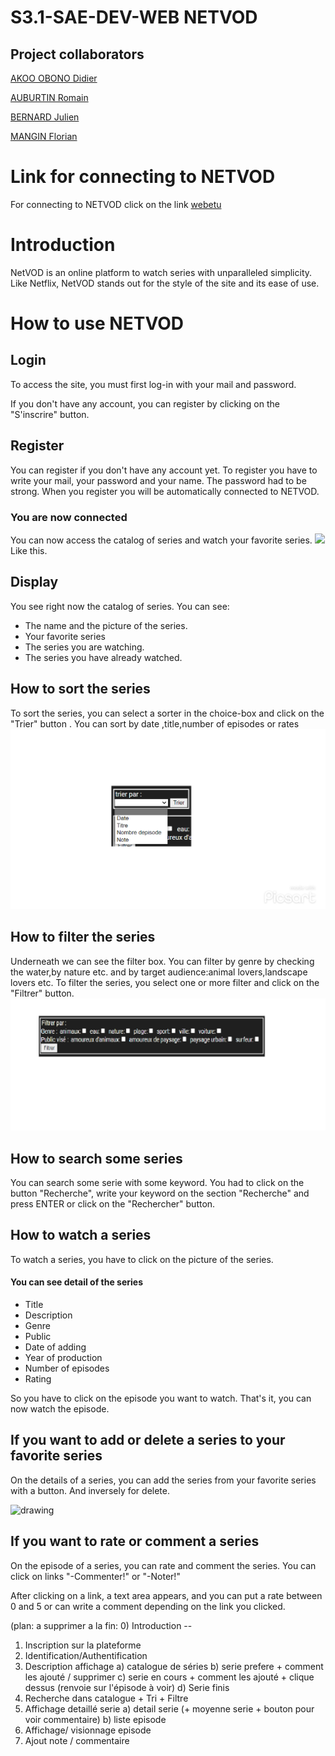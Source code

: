 # S3.1-SAE-DEV-WEB NETVOD
## Project collaborators
[AKOO OBONO Didier](https://github.com/DIDIer5454) 

[AUBURTIN Romain](https://github.com/Romain0A)

[BERNARD Julien](https://github.com/julienBernard3)

[MANGIN Florian](https://github.com/Flotss)

# Link for connecting to NETVOD
For connecting to NETVOD click on the link [webetu](https://webetu.iutnc.univ-lorraine.fr/www/mangin215u/Deuxi%c3%a8me%20ann%c3%a9e/S3.1-SAE-DEV-WEB/)


# Introduction
NetVOD is an online platform to watch series with unparalleled simplicity. 
Like Netflix, NetVOD stands out for the style of the site and its ease of use.

# How to use NETVOD
## Login
To access the site, you must first log-in with your mail and password. 

If you don't have any account, you can register by clicking on the "S'inscrire" button.

## Register
You can register if you don't have any account yet. 
To register you have to write your mail, your password and your name.
The password had to be strong.
When you register you will be automatically connected to NETVOD.

### You are now connected
You can now access the catalog of series and watch your favorite series.
![](https://i.imgur.com/z1wF1vC.png)
Like this.

## Display
You see right now the catalog of series.
You can see:
- The name and the picture of the series.
- Your favorite series
- The series you are watching.
- The series you have already watched.

## How to sort the series
To sort the series, you can select a sorter in 
the choice-box and click on the "Trier" button .
You can sort by date ,title,number of episodes or rates
<img src="TrieImgur.png">

## How to filter the series
Underneath we can see the filter box.
You can filter by genre by checking the water,by nature etc. 
and by target audience:animal lovers,landscape lovers etc.
To filter the series, you select 
one or more filter and click on the "Filtrer" button.
<img src="filtre.png">

## How to search some series
You can search some serie with some keyword. 
You had to click on the button "Recherche",
write your keyword on the section "Recherche"
and press ENTER or click on the "Rechercher" button.


## How to watch a series
To watch a series, you have to click on the picture of the series.

#### You can see detail of the series
- Title
- Description
- Genre
- Public
- Date of adding
- Year of production
- Number of episodes
- Rating

So you have to click on the episode you want to watch.
That's it, you can now watch the episode.

#### 

## If you want to add or delete a series to your favorite series
On the details of a series, you can add the series from your favorite series with a button.
And inversely for delete.

<img src="https://i.imgur.com/xA5YqiH.png" alt="drawing" width="250"/>

## If you want to rate or comment a series
On the episode of a series, you can rate and comment the series.
You can click on links "-Commenter!" or "-Noter!"

After clicking on a link, a text area appears, and 
you can put a rate between 0 and 5 or can write a comment 
depending on the link you clicked.








(plan: a supprimer a la fin:
0) Introduction --
1) Inscription sur la plateforme
2) Identification/Authentification
3) Description affichage
a) catalogue de séries
b) serie prefere + comment les ajouté / supprimer
c) serie en cours + comment les ajouté + clique dessus (renvoie sur l'épisode à voir)
d) Serie finis
4) Recherche dans catalogue + Tri + Filtre
5) Affichage detaillé serie
a) detail serie (+ moyenne serie + bouton pour voir commentaire)
b) liste episode
6) Affichage/ visionnage episode
7) Ajout note / commentaire